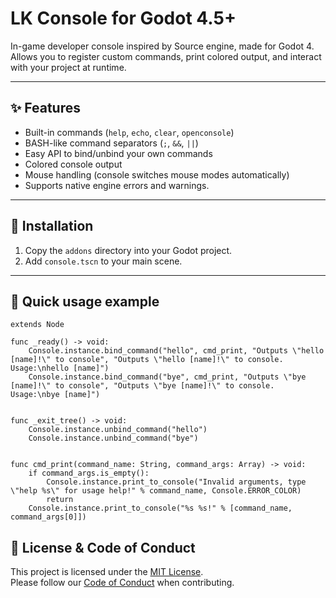 
# LK Console for Godot 4.5+

In-game developer console inspired by Source engine, made for Godot 4.
Allows you to register custom commands, print colored output, and interact with your project at runtime.

---

## ✨ Features
- Built-in commands (`help`, `echo`, `clear`, `openconsole`)
- BASH-like command separators (`;`, `&&`, `||`)
- Easy API to bind/unbind your own commands
- Colored console output
- Mouse handling (console switches mouse modes automatically)
- Supports native engine errors and warnings.

---

## 🚀 Installation
1. Copy the `addons` directory into your Godot project.
2. Add `console.tscn` to your main scene.

---

## 🔧 Quick usage example
```gdscript
extends Node

func _ready() -> void:
    Console.instance.bind_command("hello", cmd_print, "Outputs \"hello [name]!\" to console", "Outputs \"hello [name]!\" to console. Usage:\nhello [name]")
    Console.instance.bind_command("bye", cmd_print, "Outputs \"bye [name]!\" to console", "Outputs \"bye [name]!\" to console. Usage:\nbye [name]")


func _exit_tree() -> void:
    Console.instance.unbind_command("hello")
    Console.instance.unbind_command("bye")


func cmd_print(command_name: String, command_args: Array) -> void:
    if command_args.is_empty():
        Console.instance.print_to_console("Invalid arguments, type \"help %s\" for usage help!" % command_name, Console.ERROR_COLOR)
	    return
    Console.instance.print_to_console("%s %s!" % [command_name, command_args[0]])
```


## 📜 License & Code of Conduct
This project is licensed under the [MIT License](LICENSE).  
Please follow our [Code of Conduct](CODE_OF_CONDUCT.md) when contributing.
